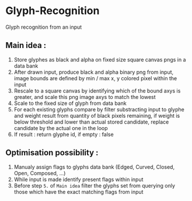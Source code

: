 # Glyph-Recognition
Glyph recognition from an input

## Main idea :
1. Store glyphes as black and alpha on fixed size square canvas pngs in a data bank
2. After drawn input, produce black and alpha binary png from input, image bounds are defined by min / max x, y colored pixel within the input
3. Rescale to a square canvas by identifying which of the bound axys is greater, and scale this png image axys to match the lowest
4. Scale to the fixed size of glyph from data bank
5. For each existing glyphs compare by filter substracting input to glyphe and weight result from quantity of black pixels remaining, if weight is below threshold and lower than actual stored candidate, replace candidate by the actual one in the loop
6. If result : return glyphe id, if empty : false

## Optimisation possibility :
1. Manualy assign flags to glyphs data bank (Edged, Curved, Closed, Open, Composed, ...)
2. While input is made identify present flags within input
3. Before step `5.` of `Main idea` filter the glyphs set from querying only those which have the exact matching flags from input
